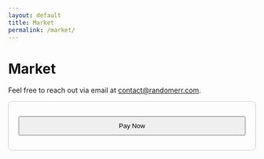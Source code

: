 ```yaml
---
layout: default
title: Market
permalink: /market/
---
```


# Market

Feel free to reach out via email at [contact@randomerr.com](mailto:contact@randomerr.com).



<script src="https://js.stripe.com/v3/"></script>

<style>
  /* Basic styling for checkout form */
  .checkout-form {
    max-width: 600px;
    margin: 0 auto;
    padding: 20px;
    border: 1px solid #ccc;
    border-radius: 8px;
  }

  .checkout-form input,
  .checkout-form button {
    width: 100%;
    padding: 10px;
    margin: 10px 0;
  }

</style>

<form id="payment-form" class="checkout-form">
  <div id="card-element">
    <!-- A Stripe Element will be inserted here. -->
  </div>
  <button id="submit">Pay Now</button>
  <div id="error-message"></div>
</form>

<script src="{{ site.baseurl }}/server/checkout.js"></script>







<script>
  // checkout.js
  const stripe = Stripe('pk_test_51PulULDDaepf7cjiBCJQ4wxoptuvOfsdiJY6tvKxW3uXZsMUome7vfsIORlSEZiaG4q20ZLSqEMiBIuHi7Fsy9dP00nytmrtYb'); // Replace with your Stripe publishable key
  const elements = stripe.elements();
  const cardElement = elements.create('card');
  cardElement.mount('#card-element');

  const form = document.getElementById('payment-form');
  const errorMessage = document.getElementById('error-message');

  form.addEventListener('submit', async (event) => {
    event.preventDefault();

    const {
      token,
      error
    } = await stripe.createToken(cardElement);

    if (error) {
      errorMessage.textContent = error.message;
    } else {
      // Send the token to your server
      fetch('/charge', {
        method: 'POST',
        headers: {
          'Content-Type': 'application/json'
        },
        body: JSON.stringify({
          token: token.id
        })
      }).then(response => {
        if (response.ok) {
          alert('Payment successful!');
          window.location.href = 'thank-you.html'; // Redirect to a thank you page or home page
        } else {
          errorMessage.textContent = 'Payment failed.';
        }
      });
    }
  });

</script>
